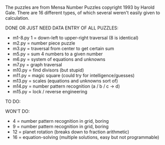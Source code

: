 The puzzles are from Mensa Number Puzzles copyright 1993 by Harold Gale. There are 16 different types, of which several weren't easily given to calculation.

DONE OR JUST NEED DATA ENTRY OF ALL PUZZLES:

* m1-8.py 1 = down-left to upper-right traversal (8 is identical)
* m2.py = number piece puzzle
* m3.py = traversal from center to get certain sum
* m5.py = sum 4 numbers to a given number
* m6.py = system of equations and unknowns
* m7.py = graph traversal
* m10.py = find divisors (but stupid)
* m11.py = magic square (could try for intelligence/guesses)
* m13.py = scales (equations and unknowns sort of)
* m14.py = number pattern recognition (a / b / c -> d)
* m15.py = lock / reverse engineering

TO DO:

WON'T DO:
* 4 = number pattern recognition in grid, boring
* 9 = number pattern recognition in grid, boring
* 12 = planet rotation (breaks down to fraction arithmetic)
* 16 = equation-solving (multiple solutions, easy but not programmable)